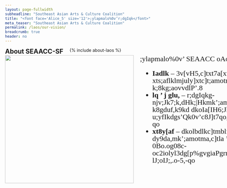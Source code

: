 ```yaml
---
layout: page-fullwidth
subheadline: "Southeast Asian Arts & Culture Coalition"
title: "<font face='Alice_5' size='12'>;ylapmalo%0v’r;dgIqk</font>"
meta_teaser: "Southeast Asian Arts & Culture Coalition"
permalink: /laos/our-vision/
breadcrumb: true
header: no
---
```

<!--more-->
<div class="row">
<div class="bible-index medium-4 medium-push-8 columns">
<h2 style="margin: 0px">About SEAACC-SF</h2>
        {% include about-laos %}
</div><!-- /.medium-4.columns -->
<div class="medium-8 medium-pull-4 columns" markdown="1">
<img width="424" src="{{ site.urlimg }}seaacc-logo.png">

<div style='line-height: 1.0'>
<font face='Alice_5' size='5'>
;ylapmalo%0v’ SEAACC oAo,k9kd 38 P lk,38G<br />

- <strong>Iadlk</strong> – 3v[vH5,c]txt7a[xt7v’zqorvp7A ’ xts;aflklmjuly]xtc]t;amotma,wfHoe,k.s
-5,-qo-k;8kg;aovvdlP’.8<br />
- <strong>lq ’ j glu,</strong> – r;dgIqkg-njv;Jk7;k,dHk;|Hkmk’;ammtotma,c]tgvd]ad0v’-k8gduf,k9kd
dkoIa[IH6;Jk;y4u-u;yfIkdgs’Qk0v’c8J]t7qo,u[qf[kfmjule7ao.odkoramok-5,-qo<br />
- <strong>xt8y[af</strong> – dkolbdlkc]tmblfu9t[+,uzqo3fp[+xt8y[afD dy9da,mk’;amotma,c]tla ’ 7q,m
c8d8Jk ’4nd9af8A ’ 0Bo.og08c-oc2iolyl3dg[p%gvgiaPgrnjv.sHm5dM7qolk,kfg0Qk,kIJ;,c]t,
lJ;oIJ;,.o-5,-qo
</font>
</div>

</div><!-- /.row -->
